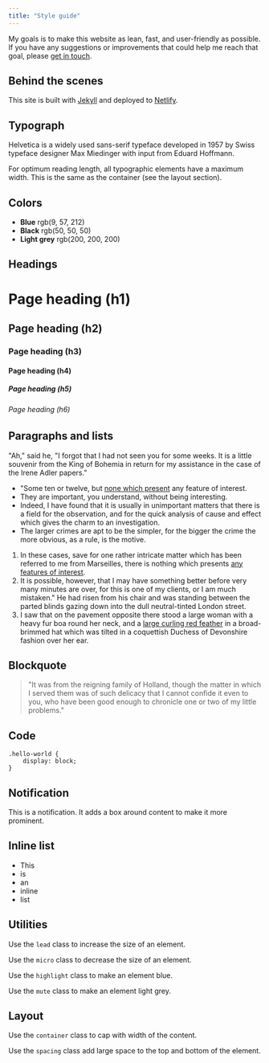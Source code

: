 ```yaml
---
title: "Style guide"
---
```


My goals is to make this website as lean, fast, and user-friendly as possible. If you have any suggestions or improvements that could help me reach that goal, please [get in touch](/contact/).

## Behind the scenes

This site is built with [Jekyll](https://jekyllrb.com/) and deployed to [Netlify](https://www.netlify.com/).

## Typograph

Helvetica is a widely used sans-serif typeface developed in 1957 by Swiss typeface designer Max Miedinger with input from Eduard Hoffmann.

For optimum reading length, all typographic elements have a maximum width. This is the same as the container (see the layout section).

## Colors

<ul>
    <li class="highlight"><strong>Blue</strong> rgb(9, 57, 212)</li>
    <li><strong>Black</strong> rgb(50, 50, 50)</li>
    <li class="mute"><strong>Light grey</strong> rgb(200, 200, 200)</li>
</ul>

## Headings

# Page heading (h1)

## Page heading (h2)

### Page heading (h3)

#### Page heading (h4)

##### Page heading (h5)

###### Page heading (h6)

## Paragraphs and lists

"Ah," said he, "I forgot that I had not seen you for some weeks. It is a little souvenir from the King of Bohemia in return for my assistance in the case of the Irene Adler papers."

* "Some ten or twelve, but [none which present](#) any feature of interest.
* They are important, you understand, without being interesting.
* Indeed, I have found that it is usually in unimportant matters that there is a field for the observation, and for the quick analysis of cause and effect which gives the charm to an investigation.
* The larger crimes are apt to be the simpler, for the bigger the crime the more obvious, as a rule, is the motive.

1. In these cases, save for one rather intricate matter which has been referred to me from Marseilles, there is nothing which presents [any features of interest]().
2. It is possible, however, that I may have something better before very many minutes are over, for this is one of my clients, or I am much mistaken."
He had risen from his chair and was standing between the parted blinds gazing down into the dull neutral-tinted London street.
3. I saw that on the pavement opposite there stood a large woman with a heavy fur boa round her neck, and a [large curling red feather]() in a broad-brimmed hat which was tilted in a coquettish Duchess of Devonshire fashion over her ear.

## Blockquote

> "It was from the reigning family of Holland, though the matter in which I served them was of such delicacy that I cannot confide it even to you, who have been good enough to chronicle one or two of my little problems."

## Code

```
.hello-world {
    display: block;
}
```

## Notification

<div class="notification">
    <p>This is a notification. It adds a box around content to make it more prominent.</p>
</div>

## Inline list

<ul class="inline-list">
    <li>This</li>
    <li>is</li>
    <li>an</li>
    <li>inline</li>
    <li>list</li>
</ul>

## Utilities

<p class="lead">Use the <code>lead</code> class to increase the size of an element.</p>

<p class="micro">Use the <code>micro</code> class to decrease the size of an element.</p>

<p class="highlight">Use the <code>highlight</code> class to make an element blue.</p>

<p class="mute">Use the <code>mute</code> class to make an element light grey.</p>

## Layout

<p>Use the <code>container</code> class to cap with width of the content.</p>

<p>Use the <code>spacing</code> class add large space to the top and bottom of the element.</p>